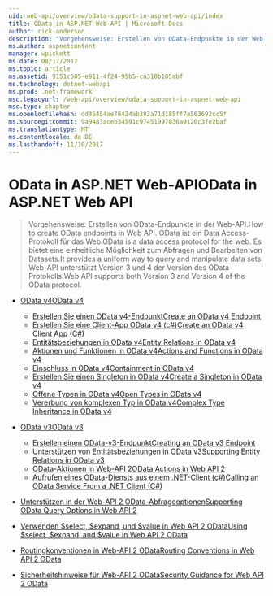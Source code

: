 ```yaml
---
uid: web-api/overview/odata-support-in-aspnet-web-api/index
title: OData in ASP.NET Web-API | Microsoft Docs
author: rick-anderson
description: "Vorgehensweise: Erstellen von OData-Endpunkte in der Web-API. OData ist ein Data Access-Protokoll für das Web. Es bietet eine einheitliche Möglichkeit zum Abfragen und Bearbeiten von Datasets. Web-API s..."
ms.author: aspnetcontent
manager: wpickett
ms.date: 08/17/2012
ms.topic: article
ms.assetid: 9151c605-e911-4f24-95b5-ca310b105abf
ms.technology: dotnet-webapi
ms.prod: .net-framework
msc.legacyurl: /web-api/overview/odata-support-in-aspnet-web-api
msc.type: chapter
ms.openlocfilehash: dd46454ae78424ab383a71d185ff7a563692cc5f
ms.sourcegitcommit: 9a9483aceb34591c97451997036a9120c3fe2baf
ms.translationtype: MT
ms.contentlocale: de-DE
ms.lasthandoff: 11/10/2017
---
```

<a name="odata-in-aspnet-web-api"></a><span data-ttu-id="7d20a-106">OData in ASP.NET Web-API</span><span class="sxs-lookup"><span data-stu-id="7d20a-106">OData in ASP.NET Web API</span></span>
====================
> <span data-ttu-id="7d20a-107">Vorgehensweise: Erstellen von OData-Endpunkte in der Web-API.</span><span class="sxs-lookup"><span data-stu-id="7d20a-107">How to create OData endpoints in Web API.</span></span> <span data-ttu-id="7d20a-108">OData ist ein Data Access-Protokoll für das Web.</span><span class="sxs-lookup"><span data-stu-id="7d20a-108">OData is a data access protocol for the web.</span></span> <span data-ttu-id="7d20a-109">Es bietet eine einheitliche Möglichkeit zum Abfragen und Bearbeiten von Datasets.</span><span class="sxs-lookup"><span data-stu-id="7d20a-109">It provides a uniform way to query and manipulate data sets.</span></span> <span data-ttu-id="7d20a-110">Web-API unterstützt Version 3 und 4 der Version des OData-Protokolls.</span><span class="sxs-lookup"><span data-stu-id="7d20a-110">Web API supports both Version 3 and Version 4 of the OData protocol.</span></span>


- [<span data-ttu-id="7d20a-111">OData v4</span><span class="sxs-lookup"><span data-stu-id="7d20a-111">OData v4</span></span>](odata-v4/index.md)

    - [<span data-ttu-id="7d20a-112">Erstellen Sie einen OData v4-Endpunkt</span><span class="sxs-lookup"><span data-stu-id="7d20a-112">Create an OData v4 Endpoint</span></span>](odata-v4/create-an-odata-v4-endpoint.md)
    - [<span data-ttu-id="7d20a-113">Erstellen Sie eine Client-App OData v4 (c#)</span><span class="sxs-lookup"><span data-stu-id="7d20a-113">Create an OData v4 Client App (C#)</span></span>](odata-v4/create-an-odata-v4-client-app.md)
    - [<span data-ttu-id="7d20a-114">Entitätsbeziehungen in OData v4</span><span class="sxs-lookup"><span data-stu-id="7d20a-114">Entity Relations in OData v4</span></span>](odata-v4/entity-relations-in-odata-v4.md)
    - [<span data-ttu-id="7d20a-115">Aktionen und Funktionen in OData v4</span><span class="sxs-lookup"><span data-stu-id="7d20a-115">Actions and Functions in OData v4</span></span>](odata-v4/odata-actions-and-functions.md)
    - [<span data-ttu-id="7d20a-116">Einschluss in OData v4</span><span class="sxs-lookup"><span data-stu-id="7d20a-116">Containment in OData v4</span></span>](odata-v4/odata-containment-in-web-api-22.md)
    - [<span data-ttu-id="7d20a-117">Erstellen Sie einen Singleton in OData v4</span><span class="sxs-lookup"><span data-stu-id="7d20a-117">Create a Singleton in OData v4</span></span>](odata-v4/using-a-singleton-in-an-odata-endpoint-in-web-api-22.md)
    - [<span data-ttu-id="7d20a-118">Offene Typen in OData v4</span><span class="sxs-lookup"><span data-stu-id="7d20a-118">Open Types in OData v4</span></span>](odata-v4/use-open-types-in-odata-v4.md)
    - [<span data-ttu-id="7d20a-119">Vererbung von komplexen Typ in OData v4</span><span class="sxs-lookup"><span data-stu-id="7d20a-119">Complex Type Inheritance in OData v4</span></span>](odata-v4/complex-type-inheritance-in-odata-v4.md)
- [<span data-ttu-id="7d20a-120">OData v3</span><span class="sxs-lookup"><span data-stu-id="7d20a-120">OData v3</span></span>](odata-v3/index.md)

    - [<span data-ttu-id="7d20a-121">Erstellen einen OData-v3-Endpunkt</span><span class="sxs-lookup"><span data-stu-id="7d20a-121">Creating an OData v3 Endpoint</span></span>](odata-v3/creating-an-odata-endpoint.md)
    - [<span data-ttu-id="7d20a-122">Unterstützen von Entitätsbeziehungen in OData v3</span><span class="sxs-lookup"><span data-stu-id="7d20a-122">Supporting Entity Relations in OData v3</span></span>](odata-v3/working-with-entity-relations.md)
    - [<span data-ttu-id="7d20a-123">OData-Aktionen in Web-API 2</span><span class="sxs-lookup"><span data-stu-id="7d20a-123">OData Actions in Web API 2</span></span>](odata-v3/odata-actions.md)
    - [<span data-ttu-id="7d20a-124">Aufrufen eines OData-Diensts aus einem .NET-Client (c#)</span><span class="sxs-lookup"><span data-stu-id="7d20a-124">Calling an OData Service From a .NET Client (C#)</span></span>](odata-v3/calling-an-odata-service-from-a-net-client.md)
- [<span data-ttu-id="7d20a-125">Unterstützen in der Web-API 2 OData-Abfrageoptionen</span><span class="sxs-lookup"><span data-stu-id="7d20a-125">Supporting OData Query Options in Web API 2</span></span>](supporting-odata-query-options.md)
- [<span data-ttu-id="7d20a-126">Verwenden $select, $expand, und $value in Web API 2 OData</span><span class="sxs-lookup"><span data-stu-id="7d20a-126">Using $select, $expand, and $value in Web API 2 OData</span></span>](using-select-expand-and-value.md)
- [<span data-ttu-id="7d20a-127">Routingkonventionen in Web-API 2 OData</span><span class="sxs-lookup"><span data-stu-id="7d20a-127">Routing Conventions in Web API 2 OData</span></span>](odata-routing-conventions.md)
- [<span data-ttu-id="7d20a-128">Sicherheitshinweise für Web-API 2 OData</span><span class="sxs-lookup"><span data-stu-id="7d20a-128">Security Guidance for Web API 2 OData</span></span>](odata-security-guidance.md)

